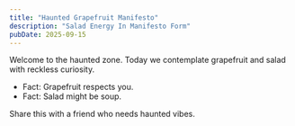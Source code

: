 ```yaml
---
title: "Haunted Grapefruit Manifesto"
description: "Salad Energy In Manifesto Form"
pubDate: 2025-09-15
---
```

Welcome to the haunted zone. Today we contemplate grapefruit and salad with reckless curiosity.

- Fact: Grapefruit respects you.
- Fact: Salad might be soup.

Share this with a friend who needs haunted vibes.
